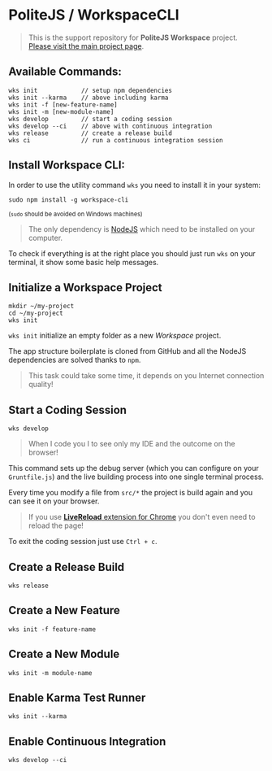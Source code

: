 PoliteJS / WorkspaceCLI
=======================

> This is the support repository for **PoliteJS Workspace** project.  
> [Please visit the main project page](https://github.com/PoliteJS/workspace/tree/v0.x).

## Available Commands:

    wks init            // setup npm dependencies
    wks init --karma    // above including karma
    wks init -f [new-feature-name]
    wks init -m [new-module-name]
    wks develop         // start a coding session
    wks develop --ci    // above with continuous integration
    wks release         // create a release build
    wks ci              // run a continuous integration session

## Install Workspace CLI:

In order to use the utility command `wks` you need to install it in your system:

    sudo npm install -g workspace-cli
    
<small>(`sudo` should be avoided on Windows machines)</small>

> The only dependency is [NodeJS](http://nodejs.org) which need to be installed on your computer.

To check if everything is at the right place you should just run `wks` on your terminal, it show some basic help messages.

    
    
## Initialize a Workspace Project

    mkdir ~/my-project
    cd ~/my-project
    wks init

`wks init` initialize an empty folder as a new _Workspace_ project.

The app structure boilerplate is cloned from GitHub and all the NodeJS dependencies are solved thanks to `npm`.

> This task could take some time, it depends on you Internet connection quality!

## Start a Coding Session

    wks develop
    
> When I code you I to see only my IDE and the outcome on the browser!

This command sets up the debug server (which you can configure on your `Gruntfile.js`) and the live building process into one single terminal process.

Every time you modify a file from `src/*` the project is build again and you can see it on your browser.

> If you use [**LiveReload** extension for Chrome](https://chrome.google.com/webstore/detail/livereload/jnihajbhpnppcggbcgedagnkighmdlei) you don't even need to reload the page!  

To exit the coding session just use `Ctrl + c`.

## Create a Release Build

    wks release

## Create a New Feature

    wks init -f feature-name
    
## Create a New Module

    wks init -m module-name

## Enable Karma Test Runner

    wks init --karma
    
## Enable Continuous Integration

    wks develop --ci
    
    
    
    

